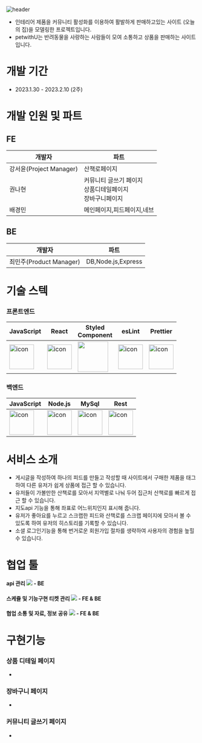 ![header](https://capsule-render.vercel.app/api?type=Rect&color=a41523&fontColor=f3eadd&height=300&section=header&text=PETWITHU&fontSize=120)

- 인테리어 제품을 커뮤니티 활성화를 이용하여 활발하게 판매하고있는 사이트 (오늘의 집)을 모델링한 프로젝트입니다.
- petwithU는 반려동물을 사랑하는 사람들이 모여 소통하고 상품을 판매하는 사이트입니다.

# 개발 기간

- 2023.1.30 - 2023.2.10 (2주)

# 개발 인원 및 파트

## FE

|개발자                 |파트                |
|---------------------|-------------------|
|강서윤(Project Manager)| 산책로페이지         |
|권나현                 |커뮤니티 글쓰기 페이지<br>상품디테일페이지<br>장바구니페이지|
|배경민                 |메인페이지,피드페이지,네브|

## BE

|개발자                  |파트               |
|----------------------|------------------|
|최민주(Product Manager) |DB,Node.js,Express|

# 기술 스텍

### 프론트엔드

|JavaScript|React|Styled<br>Component|esLint|Prettier|
|----------|------|---------------|-------|--------|
|<div style="display: flex; align-items: flex-start;"><img src="https://techstack-generator.vercel.app/js-icon.svg" alt="icon" width="65" height="65" /></div>|<div style="display: flex; align-items: flex-start;"><img src="https://techstack-generator.vercel.app/react-icon.svg" alt="icon" width="65" height="65" /></div>|<img height='80' src="https://raw.githubusercontent.com/styled-components/brand/master/styled-components.png" />|<div style="display: flex; align-items: flex-start;"><img src="https://techstack-generator.vercel.app/eslint-icon.svg" alt="icon" width="65" height="65" /></div>|<div style="display: flex; align-items: flex-start;"><img src="https://techstack-generator.vercel.app/prettier-icon.svg" alt="icon" width="65" height="65" /></div>

### 백엔드

|JavaScript|Node.js|MySql|Rest|
|----------|-------|-----|-----|
|<div style="display: flex; align-items: flex-start;"><img src="https://techstack-generator.vercel.app/js-icon.svg" alt="icon" width="65" height="65" /></div>|<div style="display: flex; align-items: flex-start;"><img src="https://techstack-generator.vercel.app/nginx-icon.svg" alt="icon" width="65" height="65" /></div>|<div style="display: flex; align-items: flex-start;"><img src="https://techstack-generator.vercel.app/mysql-icon.svg" alt="icon" width="65" height="65" /></div>|<div style="display: flex; align-items: flex-start;"><img src="https://techstack-generator.vercel.app/restapi-icon.svg" alt="icon" width="65" height="65" /></div>|

# 서비스 소개

- 게시글을 작성하여 하나의 피드를 만들고 작성할 때 사이트에서 구매한 제품을 태그하여 다른 유저가 쉽게 상품에 접근 할 수 있습니다.
- 유저들이 가볼만한 산책로를 모아서 지역별로 나눠 두어 집근처 산책로를 빠르게 접근 할 수 있습니다.
- 지도api 기능을 통해 좌표로 어느위치인지 표시해 줍니다.
- 유저가 좋아요를 누르고 스크랩한 피드와 산책로를 스크랩 페이지에 모아서 볼 수 있도록 하여 유저의 히스토리를 기록할 수 있습니다.
- 소셜 로그인기능을 통해 번거로운 회원가입 절차를 생략하여 사용자의 경험을 높힐 수 있습니다.

# 협업 툴

#### api 관리 <img src="https://img.shields.io/badge/postman-FF6C37?style=for-the-badge&logo=postman&logoColor=white"> - BE
#### 스케쥴 및 기능구현 티켓 관리 <img src="https://img.shields.io/badge/trello-0052CC?style=for-the-badge&logo=trello&logoColor=White"> - FE & BE
#### 협업 소통 및 자료, 정보 공유 <img src="https://img.shields.io/badge/slack-4A154B?style=for-the-badge&logo=trello&logoColor=White"> - FE & BE

# 구현기능

### 상품 디테일 페이지

- 

### 장바구니 페이지

-

### 커뮤니티 글쓰기 페이지

-

